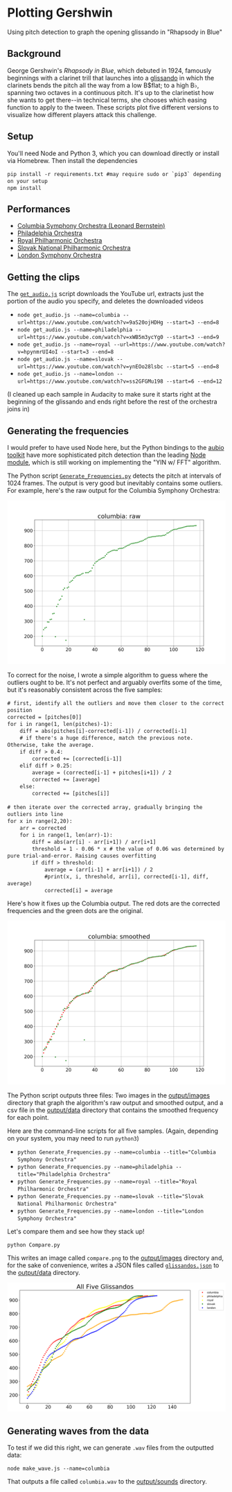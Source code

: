 # Plotting Gershwin

Using pitch detection to graph the opening glissando in "Rhapsody in Blue"

## Background 
George Gershwin's _Rhapsody in Blue_, which debuted in 1924, famously beginnings with a clarinet trill that launches into a [glissando](https://en.wikipedia.org/wiki/Glissando) in which the clarinets bends the pitch all the way from a low B$flat; to a high B&flat;, spanning two octaves in a continuous pitch. It's up to the clarinetist how she wants to get there--in technical terms, she chooses which easing function to apply to the tween. These scripts plot five different versions to visualize how different players attack this challenge.

## Setup
You'll need Node and Python 3, which you can download directly or install via Homebrew. Then install the dependencies
	
	pip install -r requirements.txt #may require sudo or `pip3` depending on your setup
	npm install

## Performances

+ [Columbia Symphony Orchestra (Leonard Bernstein)](https://www.youtube.com/watch?v=9aS20ojHDHg)
+ [Philadelphia Orchestra](https://www.youtube.com/watch?v=xWB5m3ycYg0)
+ [Royal Philharmonic Orchestra](https://www.youtube.com/watch?v=hpynmrUI4oI)
+ [Slovak National Philharmonic Orchestra](https://www.youtube.com/watch?v=ynEOo28lsbc)
+ [London Symphony Orchestra](https://www.youtube.com/watch?v=ss2GFGMu198)

## Getting the clips

The [`get_audio.js`](get_audio.js) script downloads the YouTube url, extracts just the portion of the audio you specify, and deletes the downloaded videos

+ `node get_audio.js --name=columbia --url=https://www.youtube.com/watch?v=9aS20ojHDHg --start=3 --end=8`
+ `node get_audio.js --name=philadelphia --url=https://www.youtube.com/watch?v=xWB5m3ycYg0 --start=3 --end=9`
+ `node get_audio.js --name=royal --url=https://www.youtube.com/watch?v=hpynmrUI4oI --start=3 --end=8`
+ `node get_audio.js --name=slovak --url=https://www.youtube.com/watch?v=ynEOo28lsbc --start=5 --end=8`
+ `node get_audio.js --name=london --url=https://www.youtube.com/watch?v=ss2GFGMu198 --start=6 --end=12`

(I cleaned up each sample in Audacity to make sure it starts right at the beginning of the glissando and ends right before the rest of the orchestra joins in)

## Generating the frequencies

I would prefer to have used Node here, but the Python bindings to the [aubio toolkit](https://aubio.org/) have more sophisticated pitch detection than the leading [Node module](https://www.npmjs.com/package/node-pitchfinder), which is still working on implementing the "YIN w/ FFT" algorithm.

The Python script [`Generate_Frequencies.py`](Generate_Frequencies.py) detects the pitch at intervals of 1024 frames. The output is very good but inevitably contains some outliers. For example, here's the raw output for the Columbia Symphony Orchestra:

![Columbia Symphony Orchestra, Raw](./output/images/columbia_raw.png)

To correct for the noise, I wrote a simple algorithm to guess where the outliers ought to be. It's not perfect and arguably overfits some of the time, but it's reasonably consistent across the five samples:

	# first, identify all the outliers and move them closer to the correct position
	corrected = [pitches[0]]
	for i in range(1, len(pitches)-1):
	    diff = abs(pitches[i]-corrected[i-1]) / corrected[i-1]
	    # if there's a huge difference, match the previous note. Otherwise, take the average.
	    if diff > 0.4:
	        corrected += [corrected[i-1]]
	    elif diff > 0.25:
	        average = (corrected[i-1] + pitches[i+1]) / 2
	        corrected += [average]
	    else:
	        corrected += [pitches[i]]
	        
	# then iterate over the corrected array, gradually bringing the outliers into line
	for x in range(2,20):
	    arr = corrected
	    for i in range(1, len(arr)-1):
	        diff = abs(arr[i] - arr[i+1]) / arr[i+1]
	        threshold = 1 - 0.06 * x # the value of 0.06 was determined by pure trial-and-error. Raising causes overfitting
	        if diff > threshold:
	            average = (arr[i-1] + arr[i+1]) / 2
	            #print(x, i, threshold, arr[i], corrected[i-1], diff, average)
	            corrected[i] = average

Here's how it fixes up the Columbia output. The red dots are the corrected frequencies and the green dots are the original.

![Columbia Symphony Orchestra, Smoothed](./output/images/columbia_smoothed.png)

The Python script outputs three files: Two images in the [output/images](output/images) directory that graph the algorithm's raw output and smoothed output, and a csv file in the [output/data](output/data) directory that contains the smoothed frequency for each point.

Here are the command-line scripts for all five samples. (Again, depending on your system, you may need to run `python3`)

+ `python Generate_Frequencies.py --name=columbia --title="Columbia Symphony Orchestra"`
+ `python Generate_Frequencies.py --name=philadelphia --title="Philadelphia Orchestra"`
+ `python Generate_Frequencies.py --name=royal --title="Royal Philharmonic Orchestra"`
+ `python Generate_Frequencies.py --name=slovak --title="Slovak National Philharmonic Orchestra"`
+ `python Generate_Frequencies.py --name=london --title="London Symphony Orchestra"`

Let's compare them and see how they stack up!
	
	python Compare.py

This writes an image called `compare.png` to the [output/images](output/images) directory and, for the sake of convenience, writes a JSON files called [`glissandos.json`](output/data/glissandos.json) to the [output/data](output/data) directory.

![All Five Glissandos](./output/images/comparison.png)

## Generating waves from the data

To test if we did this right, we can generate `.wav` files from the outputted data:

	node make_wave.js --name=columbia

That outputs a file called `columbia.wav` to the [output/sounds](output/sounds) directory. 

